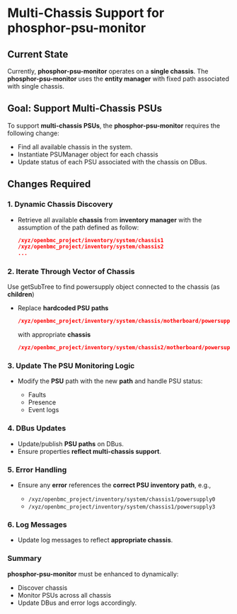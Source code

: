 # Multi-Chassis Support for phosphor-psu-monitor

## Current State

Currently, **phosphor-psu-monitor** operates on a **single chassis**. The
**phosphor-psu-monitor** uses the **entity manager** with fixed path associated
with single chassis.

## Goal: Support Multi-Chassis PSUs

To support **multi-chassis PSUs**, the **phosphor-psu-monitor** requires the
following change:

- Find all available chassis in the system.
- Instantiate PSUManager object for each chassis
- Update status of each PSU associated with the chassis on DBus.

## Changes Required

### 1. Dynamic Chassis Discovery

- Retrieve all available **chassis** from **inventory manager**  with the
  assumption of the path defined as follow:

  ```json
  /xyz/openbmc_project/inventory/system/chassis1
  /xyz/openbmc_project/inventory/system/chassis2
  ...
  ```

### 2. Iterate Through Vector of Chassis

Use getSubTree to find powersupply object connected to the chassis (as
**children**)

- Replace **hardcoded PSU paths**

  ```json
  /xyz/openbmc_project/inventory/system/chassis/motherboard/powersupply
  ```

  with appropriate **chassis**

  ```json
  /xyz/openbmc_project/inventory/system/chassis2/motherboard/powersupply
  ```

### 3. Update The PSU Monitoring Logic

- Modify the **PSU** path with the new **path** and handle PSU status:

  - Faults
  - Presence
  - Event logs

### 4. DBus Updates

- Update/publish **PSU paths** on DBus.
- Ensure properties **reflect multi-chassis support**.

### 5. Error Handling

- Ensure any **error** references the **correct PSU inventory path**, e.g.,

  - `/xyz/openbmc_project/inventory/system/chassis1/powersupply0`
  - `/xyz/openbmc_project/inventory/system/chassis1/powersupply3`

### 6. Log Messages

- Update log messages to reflect **appropriate chassis**.

### Summary

**phosphor-psu-monitor** must be enhanced to dynamically:

- Discover chassis
- Monitor PSUs across all chassis
- Update DBus and error logs accordingly.
